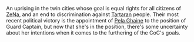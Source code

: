 An uprising in the twin cities whose goal is equal rights for all citizens of [ZeNa](IPoK%20Wiki/Locations/ZeNa.md), and an end to discrimination against [Tartaran](Tartarus) people. Their most recent political victory is the appointment of [Pela Ghaine](Guard%20Captain%20Pela%20Ghaine.md) to the position of Guard Captain, but now that she's in the position, there's some uncertainty about her intentions when it comes to the furthering of the CoC's goals.